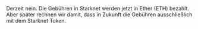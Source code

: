 Derzeit nein. Die Gebühren in Starknet werden jetzt in Ether (ETH) bezahlt. Aber später rechnen wir damit, dass in Zukunft die Gebühren ausschließlich mit dem Starknet Token.